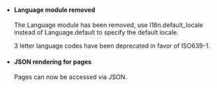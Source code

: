 * #### Language module removed

  The Language module has been removed, use I18n.default_locale
  instead of Language.default to specify the default locale.

  3 letter language codes have been deprecated in favor of
  ISO639-1.

* #### JSON rendering for pages

  Pages can now be accessed via JSON.
